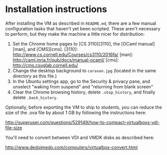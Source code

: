 # Installation instructions

After installing the VM as described in `README.md`, there are a few manual
configuration tasks that haven't yet been scripted.  These aren't
necessary to perform, but they make the machine a little nicer for
distribution:

1. Set the Chrome home pages to [CS 3110][3110], the [OCaml manual][man], and [CMS][cms].
   [3110]: http://www.cs.cornell.edu/Courses/cs3110/2016fa/
   [man]: http://caml.inria.fr/pub/docs/manual-ocaml/
   [cms]: http://cms.csuglab.cornell.edu/
2. Change the desktop background to `caravan.jpg` (located in the
   same directory as this file.)
3. In the Ubuntu settings app, go to the Security & privacy pane, and
   unselect "waking from suspend" and "returning from blank screen"
4. Clear the Chrome browsing history, delete `.utop_history`, 
   and finally delete `.bash_history`.
   
Optionally, before exporting the VM to ship to students, you can
reduce the size of the .ova file by about 1 GB by following the
instructions here:

  http://superuser.com/questions/529149/how-to-compact-virtualboxs-vdi-file-size

You'll need to convert between VDI and VMDK disks as described here:

  http://www.dedoimedo.com/computers/virtualbox-convert.html
  